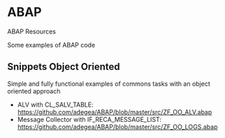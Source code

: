 # ABAP
ABAP Resources

Some examples of ABAP code

## Snippets Object Oriented
Simple and fully functional examples of commons tasks with an object oriented approach

- ALV with CL_SALV_TABLE: https://github.com/adegea/ABAP/blob/master/src/ZF_OO_ALV.abap
- Message Collector with IF_RECA_MESSAGE_LIST: https://github.com/adegea/ABAP/blob/master/src/ZF_OO_LOGS.abap


